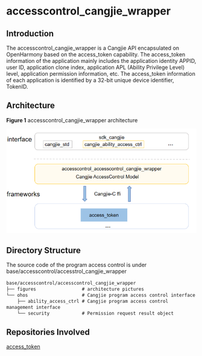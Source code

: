 # accesscontrol_cangjie_wrapper

## Introduction

The accesscontrol_cangjie_wrapper is a Cangjie API encapsulated on OpenHarmony based on the access_token capability. The access_token information of the application mainly includes the application identity APPID, user ID, application clone index, application APL (Ability Privilege Level) level, application permission information, etc. The access_token information of each application is identified by a 32-bit unique device identifier, TokenID.

## Architecture

**Figure 1** accesscontrol_cangjie_wrapper architecture

![](figures/accesscontrol_cangjie_wrapper_architecture_en.png "accesscontrol_cangjie_wrapper architecture")

## Directory Structure

The source code of the program access control is under base/accesscontrol/accesstrol_cangjie_wrapper

```
base/accesscontrol/accesscontrol_cangjie_wrapper
├── figures                 # architecture pictures
└── ohos                    # Cangjie program access control interface
    ├── ability_access_ctrl # Cangjie program access control management interface
    └── security            # Permission request result object
```

## Repositories Involved

[access_token](https://gitee.com/openharmony/security_access_token)